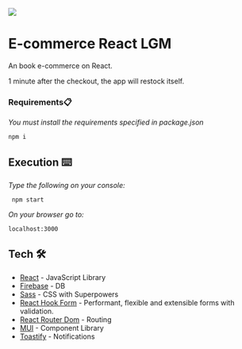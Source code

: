 ![](anotherbsFinal.gif)
# E-commerce React LGM

  An book e-commerce on React.
  
  1 minute after the checkout, the app will restock itself.


### Requirements📋

_You must install the requirements specified in package.json_

```
npm i 
```
## Execution ⌨️
_Type the following on your console:_
```
 npm start
```
_On your browser go to:_
```
localhost:3000
```
## Tech 🛠️
* [React](https://reactjs.org/) - JavaScript Library
* [Firebase](https://firebase.google.com/?hl=es-419) - DB
* [Sass](https://sass-lang.com/documentation/) - CSS with Superpowers
* [React Hook Form](https://react-hook-form.com/) - Performant, flexible and extensible forms with validation.
* [React Router Dom](https://reactrouter.com/en/main/start/overview/) - Routing
* [MUI](https://reactrouter.com/en/main/start/overview/) - Component Library
* [Toastify](https://fkhadra.github.io/react-toastify/introduction/) - Notifications
